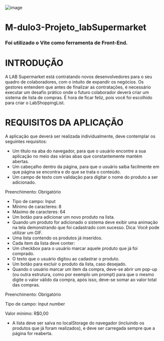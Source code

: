 ![image](https://user-images.githubusercontent.com/102738744/204036024-981d8417-403a-4f19-86b5-f322b155e5b9.png)


# M-dulo3-Projeto_labSupermarket

### Foi utilizado o Vite como ferramenta de Front-End.

# INTRODUÇÃO
A LAB Supermarket está contratando novos desenvolvedores para o seu quadro de colaboradores, com o intuito de expandir os negócios. Os gestores entendem que antes de finalizar as contratações, é necessário executar um desafio prático onde o futuro colaborador deverá criar um sistema de lista de compras. É hora de ficar feliz, pois você foi escolhido para criar o LabShoppingList.

# REQUISITOS DA APLICAÇÃO
A aplicação que deverá ser realizada individualmente, deve contemplar os seguintes requisitos:


- Um título na aba do navegador, para que o usuário encontre a sua aplicação no meio das várias abas que constantemente mantém abertas.
- Um cabeçalho dentro da página, para que o usuário saiba facilmente em que página se encontra e do que se trata o conteúdo.
- Um campo de texto com validação para digitar o nome do produto a ser adicionado.


Preenchimento: Obrigatório
- Tipo de campo: Input
- Mínimo de caracteres: 8
- Máximo de caracteres: 64
- Um botão para adicionar um novo produto na lista.
- Quando um produto for adicionado o sistema deve exibir uma animação na tela demonstrando que foi cadastrado com sucesso. Dica: Você pode utilizar um GIF.
- Uma lista contendo os produtos já inseridos.
- Cada item da lista deve conter:
- Um checkbox para o usuário marcar aquele produto que já foi comprado.
- O texto que o usuário digitou ao cadastrar o produto.
- Um botão para excluir o produto da lista, caso desejado.
- Quando o usuário marcar um item da compra, deve-se abrir um pop-up (ou outra estrutura, como por exemplo um prompt) para que o mesmo digite o valor válido da compra, após isso, deve-se somar ao valor total das compras.


Preenchimento: Obrigatório


Tipo de campo: Input number

Valor mínimo: R$0,00


- A lista deve ser salva no localStorage do navegador (incluindo os produtos que já foram realizados), e deve ser carregada sempre que a página for reaberta.

